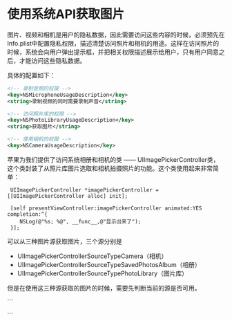 # 使用系统API获取图片

图片、视频和相机是用户的隐私数据，因此需要访问这些内容的时候，必须预先在Info.plist中配置隐私权限，描述清楚访问照片和相机的用途。这样在访问照片的时候，系统会向用户弹出提示框，并把相关权限描述展示给用户，只有用户同意之后，才能访问这些隐私数据。

具体的配置如下：

```xml
<!-- 录制音频的权限 -->
<key>NSMicrophoneUsageDescription</key>
<string>录制视频的同时需要录制声音</string>

<!-- 访问照片库的权限 -->
<key>NSPhotoLibraryUsageDescription</key>
<string>获取图片</string>

<!-- 使用相机的权限 -->
<key>NSCameraUsageDescription</key>
```

苹果为我们提供了访问系统相册和相机的类 —— UIImagePickerController类，这个类封装了从照片库图片选取和相机拍摄照片的功能。这个类使用起来非常简单：

```
 UIImagePickerController *imagePickerController = [[UIImagePickerController alloc] init];

 [self presentViewController:imagePickerController animated:YES completion:^{
    NSLog(@"%s; %@", __func__,@"显示出来了");
 }];
```

可以从三种图片源获取图片，三个源分别是

* UIImagePickerControllerSourceTypeCamera（相机）
* UIImagePickerControllerSourceTypeSavedPhotosAlbum（相册）
* UIImagePickerControllerSourceTypePhotoLibrary（图片库）

但是在使用这三种源获取的图片的时候，需要先判断当前的源是否可用。

\`\`\`

\`\`\`

